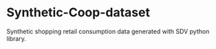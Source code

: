 # Synthetic-Coop-dataset
Synthetic shopping retail consumption data generated with SDV python library.
